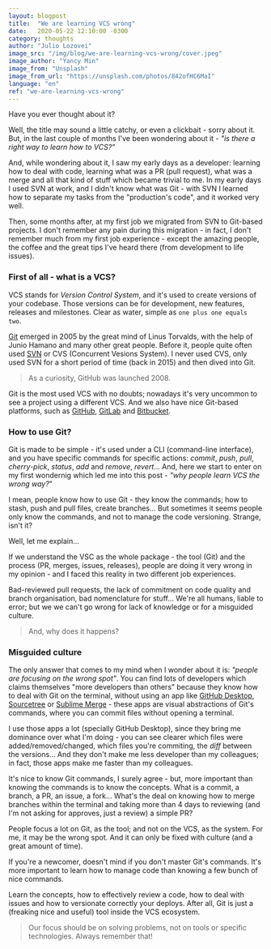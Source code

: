 ```yaml
---
layout: blogpost
title:  "We are learning VCS wrong"
date:   2020-05-22 12:10:00 -0300
category: thoughts
author: "Julio Lozovei"
image_src: "/img/blog/we-are-learning-vcs-wrong/cover.jpeg"
image_author: "Yancy Min"
image_from: "Unsplash"
image_from_url: "https://unsplash.com/photos/842ofHC6MaI"
language: "en"
ref: "we-are-learning-vcs-wrong"
---
```

Have you ever thought about it?
<!--more-->
Well, the title may sound a little catchy, or even a clickbait - sorry about it. But, in the last couple of months I've been wondering about it - _"is there a right way to learn how to VCS?"_

And, while wondering about it, I saw my early days as a developer: learning how to deal with code, learning what was a PR (pull request), what was a merge and all that kind of stuff which became trivial to me. In my early days I used SVN at work, and I didn't know what was Git - with SVN I learned how to separate my tasks from the "production's code", and it worked very well.

Then, some months after, at my first job we migrated from SVN to Git-based projects. I don't remember any pain during this migration - in fact, I don't remember much from my first job experience - except the amazing people, the coffee and the great tips I've heard there (from development to life issues).


### First of all - what is a VCS?
VCS stands for _Version Control System_, and it's used to create versions of your codebase. Those versions can be for development, new features, releases and milestones. Clear as water, simple as `one plus one equals two`.

[Git](https://git-scm.com/) emerged in 2005 by the great mind of Linus Torvalds, with the help of Junio Hamano and many other great people. Before it, people quite often used [SVN](https://www.google.com/search?q=svn&oq=svn&aqs=chrome..69i57.777j0j1&sourceid=chrome&ie=UTF-8) or CVS (Concurrent Vesions System). I never used CVS, only used SVN for a short period of time (back in 2015) and then dived into Git.

> As a curiosity, GitHub was launched 2008.

Git is the most used VCS with no doubts; nowadays it's very uncommon to see a project using a different VCS. And we also have nice Git-based platforms, such as [GitHub](https://github.com/), [GitLab](https://about.gitlab.com/) and [Bitbucket](https://bitbucket.org/product).


### How to use Git?
Git is made to be simple - it's used under a CLI (command-line interface), and you have specific commands for specific actions: _commit_, _push_, _pull_, _cherry-pick_, _status_, _add_ and _remove_, _revert_... And, here we start to enter on my first wondernig which led me into this post - _"why people learn VCS the wrong way?_"

I mean, people know how to use Git - they know the commands; how to stash, push and pull files, create branches... But sometimes it seems people only know the commands, and not to manage the code versioning. Strange, isn't it?

Well, let me explain...

If we understand the VSC as the whole package - the tool (Git) and the process (PR, merges, issues, releases), people are doing it very wrong in my opinion - and I faced this reality in two different job experiences.

Bad-reviewed pull requests, the lack of commitment on code quality and branch organisation, bad nomenclature for stuff... We're all humans, liable to error; but we we can't go wrong for lack of knowledge or for a misguided culture.

> And, why does it happens?


### Misguided culture
The only answer that comes to my mind when I wonder about it is: _"people are focusing on the wrong spot"_. You can find lots of developers which claims themselves "more developers than others" because they know how to deal with Git on the terminal, without using an app like [GitHub Desktop](https://desktop.github.com/), [Sourcetree](https://www.sourcetreeapp.com/) or [Sublime Merge](https://www.sublimemerge.com/) - these apps are visual abstractions of Git's commands, where you can commit files without opening a terminal.

I use those apps a lot (specially GitHub Desktop), since they bring me dominance over what I'm doing - you can see clearer which files were added/removed/changed, which files you're commiting, the _diff_ between the versions... And they don't make me less developer than my colleagues; in fact, those apps make me faster than my colleagues.

It's nice to know Git commands, I surely agree - but, more important than knowing the commands is to know the concepts. What is a commit, a branch, a PR, an issue, a fork... What's the deal on knowing how to merge branches within the terminal and taking more than 4 days to reviewing (and I'm not asking for approves, just a review) a simple PR?

People focus a lot on Git, as the tool; and not on the VCS, as the system. For me, it may be the wrong spot. And it can only be fixed with culture (and a great amount of time).

If you're a newcomer, doesn't mind if you don't master Git's commands. It's more important to learn how to manage code than knowing a few bunch of nice commands.

Learn the concepts, how to effectively review a code, how to deal with issues and how to versionate correctly your deploys. After all, Git is just a (freaking nice and useful) tool inside the VCS ecosystem.

> Our focus should be on solving problems, not on tools or specific technologies. Always remember that!
